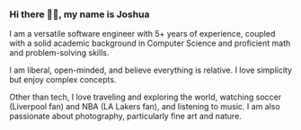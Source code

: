 ### Hi there 👋🏾, my name is Joshua

I am a versatile software engineer with 5+ years of experience, coupled with a solid academic background in Computer Science and proficient math and problem-solving skills.

I am liberal, open-minded, and believe everything is relative. I love simplicity but enjoy complex concepts.

Other than tech, I love traveling and exploring the world, watching soccer (Liverpool fan) and NBA (LA Lakers fan), and listening to music. 
I am also passionate about photography, particularly fine art and nature.

<!--
**musajoshua/musajoshua** is a ✨ _special_ ✨ repository because its `README.md` (this file) appears on your GitHub profile.

Here are some ideas to get you started:

- 🔭 I’m currently working on ...
- 🌱 I’m currently learning ...
- 👯 I’m looking to collaborate on ...
- 🤔 I’m looking for help with ...
- 💬 Ask me about ...
- 📫 How to reach me: ...
- 😄 Pronouns: ...
- ⚡ Fun fact: ...
-->
